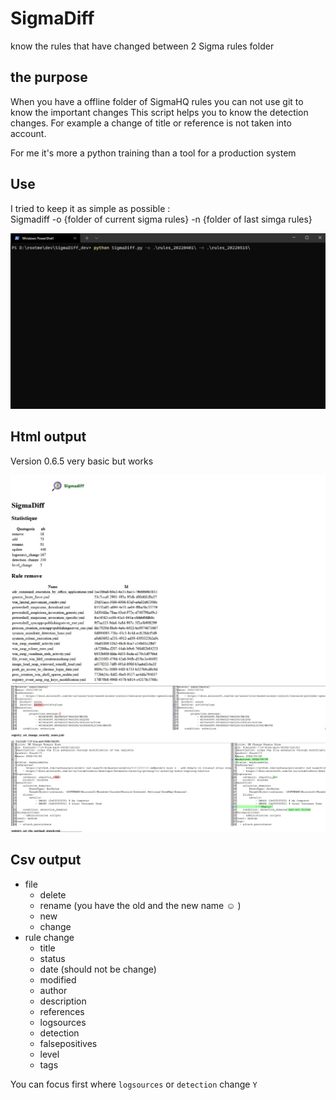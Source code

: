 # SigmaDiff
know the rules that have changed between 2 Sigma rules folder

## the purpose
When you have a offline folder of SigmaHQ rules you can not use git to know the important changes
This script helps you to know the detection changes.
For example a change of title or reference is not taken into account.

For me it's more a python training than a tool for a production system

## Use


I tried to keep it as simple as possible :\
Sigmadiff -o {folder of current sigma rules} -n {folder of last simga rules}

![SigmaDiff 0.6.5](SigmaDiff.gif "Script In action")

## Html output
Version 0.6.5 very basic but works

![html 0.6.5](html_001.jpg "Html output")
![html 0.6.5](html_002.jpg "Html output")

## Csv output

* file
  * delete
  * rename (you have the old and the new name :relaxed: )
  * new
  * change
* rule change
  * title
  * status
  * date (should not be change)
  * modified
  * author
  * description
  * references
  * logsources
  * detection
  * falsepositives
  * level
  * tags

You can focus first where `logsources` or `detection` change `Y`
